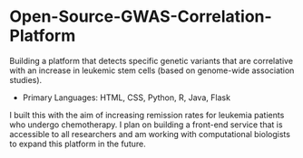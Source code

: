 # Open-Source-GWAS-Correlation-Platform
Building a platform that detects specific genetic variants that are correlative with an increase in leukemic stem cells (based on genome-wide association studies).
- Primary Languages: HTML, CSS, Python, R, Java, Flask

I built this with the aim of increasing remission rates for leukemia patients who undergo chemotherapy. I plan on building a front-end service that is accessible to all researchers and am working with computational biologists to expand this platform in the future. 
 
